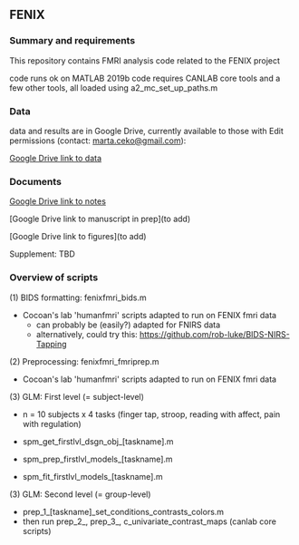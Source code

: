 ## FENIX 

### Summary and requirements

This repository contains FMRI analysis code related to the FENIX project 

code runs ok on MATLAB 2019b
code requires CANLAB core tools and a few other tools, all loaded using a2_mc_set_up_paths.m

### Data 
data and results are in Google Drive, currently available to those with Edit permissions (contact: marta.ceko@gmail.com):

[Google Drive link to data](https://drive.google.com/drive/folders/1B3R5VZHeqQ3_KeJ1lweyBbLVNQeNnjrd?usp=sharing)

### Documents 

[Google Drive link to notes](https://docs.google.com/document/d/1-fGsBUktHSFKVsCYtNA6UotB3DEnhiP-hHVsiIQ-vII/edit#heading=h.glwm6zv7e37q)

[Google Drive link to manuscript in prep](to add)

[Google Drive link to figures](to add)

Supplement: TBD

### Overview of scripts

(1) BIDS formatting: fenixfmri_bids.m 
- Cocoan's lab 'humanfmri' scripts adapted to run on FENIX fmri data 
  - can probably be (easily?) adapted for FNIRS data
  - alternatively, could try this: https://github.com/rob-luke/BIDS-NIRS-Tapping
 
(2) Preprocessing: fenixfmri_fmriprep.m
- Cocoan's lab 'humanfmri' scripts adapted to run on FENIX fmri data 

(3) GLM: First level (= subject-level) 

- n = 10 subjects x 4 tasks (finger tap, stroop, reading with affect, pain with regulation) 

- spm_get_firstlvl_dsgn_obj_[taskname].m
- spm_prep_firstlvl_models_[taskname].m
- spm_fit_firstlvl_models_[taskname].m

(3) GLM: Second level (= group-level) 

- prep_1_[taskname]_set_conditions_contrasts_colors.m
- then run prep_2_, prep_3_, c_univariate_contrast_maps (canlab core scripts) 


